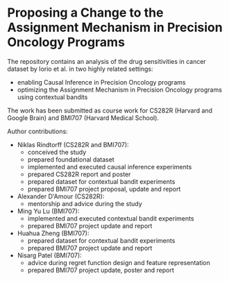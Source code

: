 # Proposing a Change to the Assignment Mechanism in Precision Oncology Programs

The repository contains an analysis of the drug sensitivities in cancer dataset by Iorio et al. in two highly related settings: 

* enabling Causal Inference in Precision Oncology programs 
* optimizing the Assignment Mechanism in Precision Oncology programs using contextual bandits

The work has been submitted as course work for CS282R (Harvard and Google Brain) and BMI707 (Harvard Medical School).

Author contributions: 
* Niklas Rindtorff (CS282R and BMI707): 
  * conceived the study
  * prepared foundational dataset
  * implemented and executed causal inference experiments
  * prepared CS282R report and poster
  * prepared dataset for contextual bandit experiments
  * prepared BMI707 project proposal, update and report
* Alexander D'Amour (CS282R): 
  * mentorship and advice during the study
* Ming Yu Lu (BMI707): 
  * implemented and executed contextual bandit experiments
  * prepared BMI707 project update and report
* Huahua Zheng (BMI707): 
  * prepared dataset for contextual bandit experiments
  * prepared BMI707 project update and report
* Nisarg Patel (BMI707): 
  * advice during regret function design and feature representation
  * prepared BMI707 project update, poster and report
